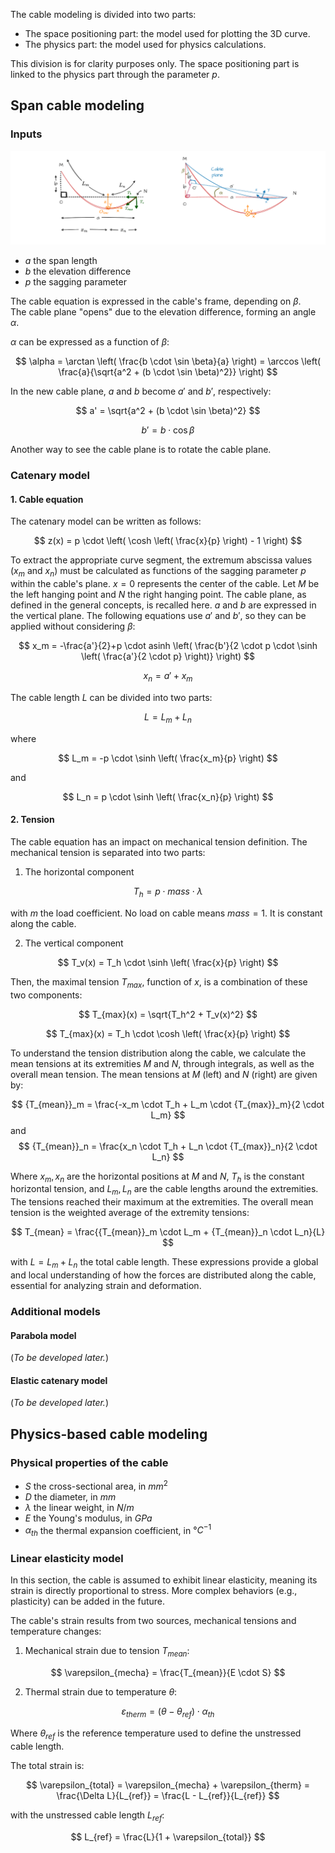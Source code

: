The cable modeling is divided into two parts:

- The space positioning part: the model used for plotting the 3D curve.
- The physics part: the model used for physics calculations.

This division is for clarity purposes only. The space positioning part is linked to the physics part through the parameter $p$.

## Span cable modeling

### Inputs

![cable plane](./assets/cable_plane.drawio.png "Cable plane image")

- $a$ the span length
- $b$ the elevation difference
- $p$ the sagging parameter

The cable equation is expressed in the cable's frame, depending on $\beta$.  
The cable plane "opens" due to the elevation difference, forming an angle $\alpha$.

$\alpha$ can be expressed as a function of $\beta$:

$$
    \alpha = \arctan \left( \frac{b \cdot \sin \beta}{a} \right) = \arccos \left( \frac{a}{\sqrt{a^2 + (b \cdot \sin \beta)^2}} \right)
$$

In the new cable plane, $a$ and $b$ become $a'$ and $b'$, respectively:

$$
    a' = \sqrt{a^2 + (b \cdot \sin \beta)^2}
$$

$$
    b' = b \cdot \cos \beta
$$

Another way to see the cable plane is to rotate the cable plane.

### Catenary model

#### 1. Cable equation

The catenary model can be written as follows:

$$
    z(x) = p \cdot \left( \cosh \left( \frac{x}{p} \right) - 1 \right)
$$

To extract the appropriate curve segment, the extremum abscissa values ($x_m$ and $x_n$) must be calculated as
functions of the sagging parameter $p$ within the cable's plane. $x = 0$  represents the center of the cable. Let $M$ be
the left hanging point and $N$ the right hanging point. The cable plane, as defined in the general concepts, is recalled
here. $a$ and $b$ are expressed in the vertical plane. The following equations use $a'$ and $b'$, so they can be applied
without considering $\beta$:

$$
    x_m = -\frac{a'}{2}+p \cdot asinh \left( \frac{b'}{2 \cdot p \cdot \sinh⁡ \left( \frac{a'}{2 \cdot p} \right)}  \right)
$$

$$
    x_n = a' + x_m
$$

The cable length $L$ can be divided into two parts:

$$
    L = L_m + L_n
$$

where

$$
    L_m = -p \cdot \sinh \left( \frac{x_m}{p} \right)
$$

and 

$$
    L_n = p \cdot \sinh \left( \frac{x_n}{p} \right)
$$

#### 2. Tension

The cable equation has an impact on mechanical tension definition. The mechanical tension is separated into two parts:

1. The horizontal component 

$$
    T_h = p \cdot mass \cdot \lambda
$$

with $m$ the load coefficient. No load on cable means $mass = 1$. It is constant along the cable.

2. The vertical component

$$
    T_v(x) = T_h \cdot \sinh \left( \frac{x}{p} \right)
$$

Then, the maximal tension $T_{max}$, function of $x$, is a combination of these two components:

$$
    T_{max}(x) = \sqrt{T_h^2 + T_v(x)^2}
$$

$$
    T_{max}(x) = T_h \cdot \cosh⁡ \left( \frac{x}{p} \right)
$$

To understand the tension distribution along the cable, we calculate the mean tensions at its extremities
$M$ and $N$, through integrals, as well as the overall mean tension. The mean tensions at $M$ (left) and $N$ (right) are given by:

$$
{T_{mean}}_m = \frac{-x_m \cdot T_h + L_m \cdot {T_{max}}_m}{2 \cdot L_m}
$$
and
$$
{T_{mean}}_n = \frac{x_n \cdot T_h + L_n \cdot {T_{max}}_n}{2 \cdot L_n}
$$

Where $x_m, x_n$ are the horizontal positions at $M$ and $N$, $T_h$ is the constant horizontal tension,
and $L_m, L_n$ are the cable lengths around the extremities. The tensions reached their maximum at the extremities. 
The overall mean tension is the weighted average of the extremity tensions:

$$
T_{mean} = \frac{{T_{mean}}_m \cdot L_m + {T_{mean}}_n \cdot L_n}{L}
$$

with $L = L_m + L_n$ the total cable length. These expressions provide a global and local understanding of
how the forces are distributed along the cable, essential for analyzing strain and deformation.

### Additional models

#### Parabola model
(*To be developed later.*)

#### Elastic catenary model
(*To be developed later.*)

## Physics-based cable modeling

### Physical properties of the cable

- $S$ the cross-sectional area, in $mm^2$
- $D$ the diameter, in $mm$
- $\lambda$ the linear weight, in $N/m$
- $E$ the Young's modulus, in $GPa$
- $\alpha_{th}$ the thermal expansion coefficient, in $°C^{-1}$

### Linear elasticity model

In this section, the cable is assumed to exhibit linear elasticity, meaning its strain is directly proportional to
stress. More complex behaviors (e.g., plasticity) can be added in the future.

The cable's strain results from two sources, mechanical tensions and temperature changes:

1. Mechanical strain due to tension $T_{mean}$:

$$
    \varepsilon_{mecha} = \frac{T_{mean}}{E \cdot S}
$$

2. Thermal strain due to temperature $\theta$:

$$
    \varepsilon_{therm} = (\theta - \theta_{ref}) \cdot \alpha_{th}
$$

Where $\theta_{ref}$ is the reference temperature used to define the unstressed cable length.

The total strain is:

$$
    \varepsilon_{total} = \varepsilon_{mecha} + \varepsilon_{therm} = \frac{\Delta L}{L_{ref}} = \frac{L - L_{ref}}{L_{ref}}
$$

with the unstressed cable length $L_{ref}$:

$$
    L_{ref} = \frac{L}{1 + \varepsilon_{total}}
$$

